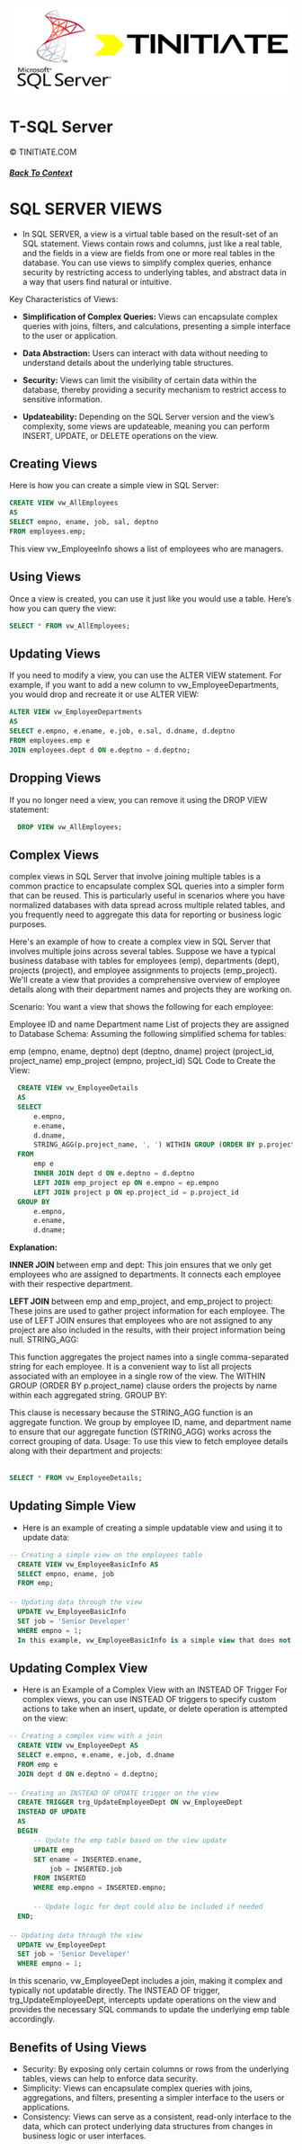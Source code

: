 ![Tinitiate SQLSERVER Training](./sqlserver_tinitiate.png)

# T-SQL Server
&copy; TINITIATE.COM

##### [Back To Context](./README.md)

# SQL SERVER VIEWS

* In SQL SERVER, a view is a virtual table based on the result-set of an SQL statement. Views contain rows and columns, just like a real table, and the fields in a view are fields from one or more real tables in the database. You can use views to simplify complex queries, enhance security by restricting access to underlying tables, and abstract data in a way that users find natural or intuitive.

Key Characteristics of Views:
* **Simplification of Complex Queries:** Views can encapsulate complex queries with joins, filters, and calculations, presenting a simple interface to the user or application.

* **Data Abstraction:** Users can interact with data without needing to understand details about the underlying table structures.

* **Security:** Views can limit the visibility of certain data within the database, thereby providing a security mechanism to restrict access to sensitive information.

* **Updateability:**  Depending on the SQL Server version and the view’s complexity, some views are updateable, meaning you can perform INSERT, UPDATE, or DELETE operations on the view.

## Creating Views
Here is how you can create a simple view in SQL Server:

```sql
CREATE VIEW vw_AllEmployees
AS
SELECT empno, ename, job, sal, deptno
FROM employees.emp;

```
This view vw_EmployeeInfo shows a list of employees who are managers.

## Using Views
Once a view is created, you can use it just like you would use a table. Here’s how you can query the view:

```sql
SELECT * FROM vw_AllEmployees;

```

 

## Updating Views
If you need to modify a view, you can use the ALTER VIEW statement. For example, if you want to add a new column to vw_EmployeeDepartments, you would drop and recreate it or use ALTER VIEW:

```sql
ALTER VIEW vw_EmployeeDepartments
AS
SELECT e.empno, e.ename, e.job, e.sal, d.dname, d.deptno
FROM employees.emp e
JOIN employees.dept d ON e.deptno = d.deptno;
```

## Dropping Views
If you no longer need a view, you can remove it using the DROP VIEW statement:

```sql
  DROP VIEW vw_AllEmployees;
```
## Complex Views

complex views in SQL Server that involve joining multiple tables is a common practice to encapsulate complex SQL queries into a simpler form that can be reused. This is particularly useful in scenarios where you have normalized databases with data spread across multiple related tables, and you frequently need to aggregate this data for reporting or business logic purposes.

Here's an example of how to create a complex view in SQL Server that involves multiple joins across several tables. Suppose we have a typical business database with tables for employees (emp), departments (dept), projects (project), and employee assignments to projects (emp_project). We'll create a view that provides a comprehensive overview of employee details along with their department names and projects they are working on.

Scenario:
You want a view that shows the following for each employee:

Employee ID and name
Department name
List of projects they are assigned to
Database Schema:
Assuming the following simplified schema for tables:

emp (empno, ename, deptno)
dept (deptno, dname)
project (project_id, project_name)
emp_project (empno, project_id)
SQL Code to Create the View:
```sql
  CREATE VIEW vw_EmployeeDetails
  AS
  SELECT 
      e.empno,
      e.ename,
      d.dname,
      STRING_AGG(p.project_name, ', ') WITHIN GROUP (ORDER BY p.project_name) AS Projects
  FROM 
      emp e
      INNER JOIN dept d ON e.deptno = d.deptno
      LEFT JOIN emp_project ep ON e.empno = ep.empno
      LEFT JOIN project p ON ep.project_id = p.project_id
  GROUP BY 
      e.empno,
      e.ename,
      d.dname;
```
**Explanation:** 

**INNER JOIN** between emp and dept: This join ensures that we only get employees who are assigned to departments. It connects each employee with their respective department.

**LEFT JOIN** between emp and emp_project, and emp_project to project: These joins are used to gather project information for each employee. The use of LEFT JOIN ensures that employees who are not assigned to any project are also included in the results, with their project information being null.
STRING_AGG:

This function aggregates the project names into a single comma-separated string for each employee. It is a convenient way to list all projects associated with an employee in a single row of the view. The WITHIN GROUP (ORDER BY p.project_name) clause orders the projects by name within each aggregated string.
GROUP BY:

This clause is necessary because the STRING_AGG function is an aggregate function. We group by employee ID, name, and department name to ensure that our aggregate function (STRING_AGG) works across the correct grouping of data.
Usage:
To use this view to fetch employee details along with their department and projects:

```sql

SELECT * FROM vw_EmployeeDetails;

```

## Updating Simple View

* Here is an example of creating a simple updatable view and using it to update data:

```sql
-- Creating a simple view on the employees table
  CREATE VIEW vw_EmployeeBasicInfo AS
  SELECT empno, ename, job
  FROM emp;

-- Updating data through the view
  UPDATE vw_EmployeeBasicInfo
  SET job = 'Senior Developer'
  WHERE empno = 1;
  In this example, vw_EmployeeBasicInfo is a simple view that does not include any of the features that would disqualify it from being updatable. Therefore, you can perform an UPDATE operation directly through the view.
```

## Updating Complex View

* Here is an Example of a Complex View with an INSTEAD OF Trigger
For complex views, you can use INSTEAD OF triggers to specify custom actions to take when an insert, update, or delete operation is attempted on the view:

```sql
-- Creating a complex view with a join
  CREATE VIEW vw_EmployeeDept AS
  SELECT e.empno, e.ename, e.job, d.dname
  FROM emp e
  JOIN dept d ON e.deptno = d.deptno;

-- Creating an INSTEAD OF UPDATE trigger on the view
  CREATE TRIGGER trg_UpdateEmployeeDept ON vw_EmployeeDept
  INSTEAD OF UPDATE
  AS
  BEGIN
      -- Update the emp table based on the view update
      UPDATE emp
      SET ename = INSERTED.ename,
          job = INSERTED.job
      FROM INSERTED
      WHERE emp.empno = INSERTED.empno;

      -- Update logic for dept could also be included if needed
  END;

-- Updating data through the view
  UPDATE vw_EmployeeDept
  SET job = 'Senior Developer'
  WHERE empno = 1;
```
In this scenario, vw_EmployeeDept includes a join, making it complex and typically not updatable directly. The INSTEAD OF trigger, trg_UpdateEmployeeDept, intercepts update operations on the view and provides the necessary SQL commands to update the underlying emp table accordingly.

## Benefits of Using Views
* Security: By exposing only certain columns or rows from the underlying tables, views can help to enforce data security.
* Simplicity: Views can encapsulate complex queries with joins, aggregations, and filters, presenting a simpler interface to the users or applications.
* Consistency: Views can serve as a consistent, read-only interface to the data, which can protect underlying data structures from changes in business logic or user interfaces.
